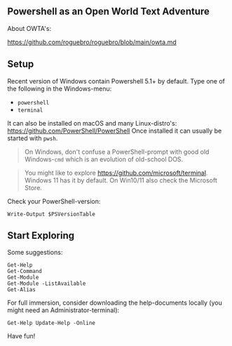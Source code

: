 
## Powershell as an Open World Text Adventure

About OWTA's:

https://github.com/roguebro/roguebro/blob/main/owta.md

## Setup

Recent version of Windows contain Powershell 5.1+ by default. Type one of the following in the Windows-menu:

- `powershell`
- `terminal`

It can also be installed on macOS and many Linux-distro's: https://github.com/PowerShell/PowerShell
Once installed it can usually be started with `pwsh`.

> On Windows, don't confuse a PowerShell-prompt with good old Windows-`cmd` which is an evolution of old-school DOS.

> You might like to explore https://github.com/microsoft/terminal. Windows 11 has it by default. On Win10/11 also check the Microsoft Store.

Check your PowerShell-version:

    Write-Output $PSVersionTable

## Start Exploring

Some suggestions:

    Get-Help
    Get-Command
    Get-Module
    Get-Module -ListAvailable
    Get-Alias

For full immersion, consider downloading the help-documents locally (you might need an Administrator-terminal): 

    Get-Help Update-Help -Online

Have fun!


